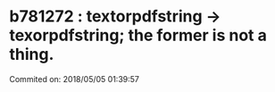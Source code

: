 # b781272 : textorpdfstring -> texorpdfstring; the former is not a thing.

Commited on: 2018/05/05 01:39:57

